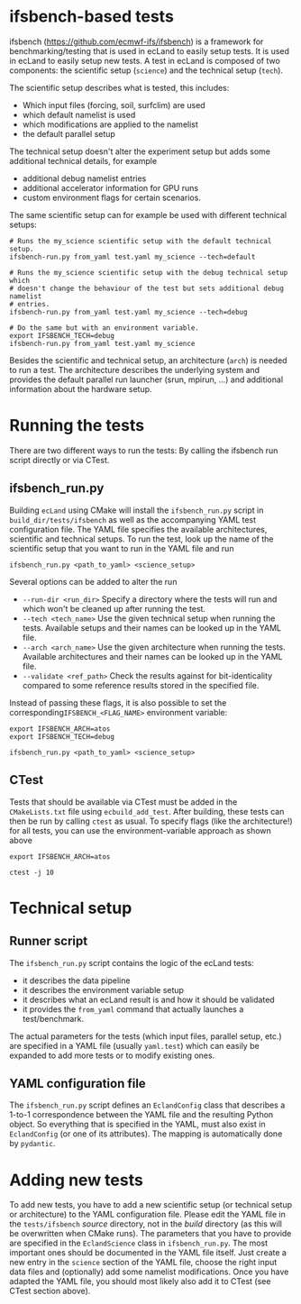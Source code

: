 # ifsbench-based tests

ifsbench (https://github.com/ecmwf-ifs/ifsbench) is a framework for benchmarking/testing that is used in ecLand to easily setup tests.
It is used in ecLand to easily setup new tests. A test in ecLand is composed of two components: the scientific setup (`science`) and the technical setup (`tech`).

The scientific setup describes what is tested, this includes:
* Which input files (forcing, soil, surfclim) are used
* which default namelist is used
* which modifications are applied to the namelist
* the default parallel setup

The technical setup doesn't alter the experiment setup but adds some additional technical details, for example
* additional debug namelist entries
* additional accelerator information for GPU runs
* custom environment flags for certain scenarios.

The same scientific setup can for example be used with different technical setups:
```
# Runs the my_science scientific setup with the default technical setup.
ifsbench-run.py from_yaml test.yaml my_science --tech=default

# Runs the my_science scientific setup with the debug technical setup which
# doesn't change the behaviour of the test but sets additional debug namelist
# entries.
ifsbench-run.py from_yaml test.yaml my_science --tech=debug

# Do the same but with an environment variable.
export IFSBENCH_TECH=debug
ifsbench-run.py from_yaml test.yaml my_science
```

Besides the scientific and technical setup, an architecture (`arch`) is needed to run a test. The architecture describes the underlying system and provides the default parallel run launcher (srun, mpirun, ...) and additional information about the hardware setup.

# Running the tests

There are two different ways to run the tests: By calling the ifsbench run script directly or via CTest.

## ifsbench_run.py

Building `ecLand` using CMake will install the `ifsbench_run.py` script in `build_dir/tests/ifsbench` as well as the accompanying YAML test configuration file. The YAML file specifies the available architectures, scientific and technical setups. To run the test, look up the name of the scientific setup that you want to run in the YAML file and run
```
ifsbench_run.py <path_to_yaml> <science_setup>
```
Several options can be added to alter the run
* `--run-dir <run_dir>` Specify a directory where the tests will run and which won't be cleaned up after running the test.
* `--tech <tech_name>` Use the given technical setup when running the tests. Available setups and their names can be looked up in the YAML file.
* `--arch <arch_name>` Use the given architecture when running the tests. Available architectures and their names can be looked up in the YAML file.
* `--validate <ref_path>` Check the results against for bit-identicality compared to some reference results stored in the specified file.

Instead of passing these flags, it is also possible to set  the corresponding`IFSBENCH_<FLAG_NAME>` environment variable:
```
export IFSBENCH_ARCH=atos
export IFSBENCH_TECH=debug

ifsbench_run.py <path_to_yaml> <science_setup>
```

## CTest

Tests that should be available via CTest must be added in the `CMakeLists.txt` file using `ecbuild_add_test`. After building, these tests can then be run by calling `ctest` as usual. To specify flags (like the architecture!) for all tests, you can use the environment-variable approach as shown above
```
export IFSBENCH_ARCH=atos

ctest -j 10
```

# Technical setup

## Runner script

The `ifsbench_run.py` script contains the logic of the ecLand tests:
* it describes the data pipeline
* it describes the environment variable setup
* it describes what an ecLand result is and how it should be validated
* it provides the `from_yaml` command that actually launches a test/benchmark.

The actual parameters for the tests (which input files, parallel setup, etc.) are specified in a YAML file (usually `yaml.test`) which can easily be expanded to add more tests or to modify existing ones.

## YAML configuration file

The `ifsbench_run.py` script defines an `EclandConfig` class that describes a 1-to-1 correspondence between the YAML file and the resulting Python object. So everything that is specified in the YAML, must also exist in `EclandConfig` (or one of its attributes). The mapping is automatically done by `pydantic`.

# Adding new tests

To add new tests, you have to add a new scientific setup (or technical setup or architecture) to the YAML configuration file. Please edit the YAML file in the `tests/ifsbench` *source* directory, not in the *build* directory (as this will be overwritten when CMake runs).
The parameters that you have to provide are specified in the `EclandScience` class in `ifsbench_run.py`. The most important ones should be documented in the YAML file itself. Just create a new entry in the `science` section of the YAML file, choose the right input data files and (optionally) add some namelist modifications.
Once you have adapted the YAML file, you should most likely also add it to CTest (see CTest section above).
